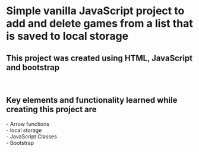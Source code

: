 <H1> Simple vanilla JavaScript project to add and delete games from a list that is saved to local storage </h1>
<h2> This project was created using HTML, JavaScript and bootstrap</h2>
<br>
<h2> Key elements and functionality learned while creating this project are</h2>
- Arrow functions <br>
- local storage <br>
- JavaScript Classes <br>
- Bootstrap <br>

